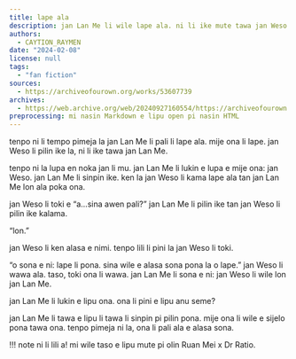 ```yaml
---
title: lape ala
description: jan Lan Me li wile lape ala. ni li ike mute tawa jan Weso.
authors:
  - CAYTION_RAYMEN
date: "2024-02-08"
license: null
tags:
  - "fan fiction"
sources:
  - https://archiveofourown.org/works/53607739
archives:
  - https://web.archive.org/web/20240927160554/https://archiveofourown.org/works/53607739
preprocessing: mi nasin Markdown e lipu open pi nasin HTML
---
```


tenpo ni li tempo pimeja la jan Lan Me li pali li lape ala. mije ona li lape. jan Weso li pilin ike la, ni li ike tawa jan Lan Me.

tenpo ni la lupa en noka jan li mu. jan Lan Me li lukin e lupa e mije ona: jan Weso. jan Lan Me li sinpin ike. ken la jan Weso li kama lape ala tan jan Lan Me lon ala poka ona.

jan Weso li toki e “a…sina awen pali?” jan Lan Me li pilin ike tan jan Weso li pilin ike kalama.

“lon.”

jan Weso li ken alasa e nimi. tenpo lili li pini la jan Weso li toki.

“o sona e ni: lape li pona. sina wile e alasa sona pona la o lape.” jan Weso li wawa ala. taso, toki ona li wawa. jan Lan Me li sona e ni: jan Weso li wile lon jan Lan Me.

jan Lan Me li lukin e lipu ona. ona li pini e lipu anu seme?

jan Lan Me li tawa e lipu li tawa li sinpin pi pilin pona. mije ona li wile e sijelo pona tawa ona. tenpo pimeja ni la, ona li pali ala e alasa sona.

!!! note
ni li lili a! mi wile taso e lipu mute pi olin Ruan Mei x Dr Ratio.
